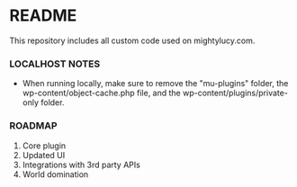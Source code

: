 # README #

This repository includes all custom code used on mightylucy.com.

### LOCALHOST NOTES ###

* When running locally, make sure to remove the "mu-plugins" folder, the wp-content/object-cache.php file, and the wp-content/plugins/private-only folder.

### ROADMAP ###
1. Core plugin
2. Updated UI
3. Integrations with 3rd party APIs
4. World domination